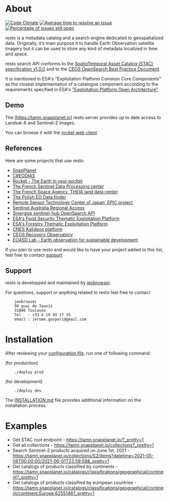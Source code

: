 # About
[![Code Climate](https://codeclimate.com/github/jjrom/resto/badges/gpa.svg)](https://codeclimate.com/github/jjrom/resto)
[![Average time to resolve an issue](http://isitmaintained.com/badge/resolution/jjrom/resto.svg)](http://isitmaintained.com/project/jjrom/resto "Average time to resolve an issue")
[![Percentage of issues still open](http://isitmaintained.com/badge/open/jjrom/resto.svg)](http://isitmaintained.com/project/jjrom/resto "Percentage of issues still open")

resto is a metadata catalog and a search engine dedicated to geospatialized data. Originally, it’s main purpose it to handle Earth Observation satellite imagery but it can be used to store any kind of metadata localized in time and space.

resto search API conforms to the [SpatioTemporal Asset Catalog (STAC) specification v1.0.0](https://github.com/radiantearth/stac-spec) and to the [CEOS OpenSearch Best Practice Document](http://ceos.org/ourwork/workinggroups/wgiss/access/opensearch/).

It is mentioned in ESA's "Exploitation Platform Common Core Components" as the closest implementation of a catalogue component according to the requirements specified in ESA's ["Exploitation Platform Open Architecture"](https://tep.eo.esa.int/news/-/blogs/exploitation-platforms-open-architecture-released)

## Demo

The [https://tamn.snapplanet.io] resto server provides up to date access to Landsat-8 and Sentinel-2 images.

You can browse it with the [rocket web client](https://rocket.snapplanet.io)

## References

Here are some projects that use resto.

* [SnapPlanet](https://snapplanet.io)
* [CREODIAS](https://creodias.eu/eo-data-finder-api-manual)
* [Rocket - The Earth in your pocket](https://rocket.snapplanet.io)
* [The French Sentinel Data Processing center](https://peps.cnes.fr/rocket/#/home)
* [The French Space Agency, THEIA land data center](https://theia.cnes.fr/atdistrib/rocket/#/home)
* [The Polish EO Data finder](http://finder.eocloud.eu/www/)
* [Remote Sensor Technology Center of Japan, EPIC project](http://www.geomatys.com/en/portfolio/epic.html)
* [Sentinel Australia Regional Access](https://copernicus.nci.org.au/sara.client/#/home)
* [Sinergise sentinel-hub OpenSearch API](http://sentinelhub-py.readthedocs.io/en/latest/opensearch.html)
* [ESA's Food Security Thematic Exploitation Platform](https://github.com/cgi-eoss/fstep)
* [ESA's Forestry Thematic Exploitation Platform](https://github.com/cgi-eoss/ftep)
* [CNES Kalideos platform](https://www.kalideos.fr)
* [CEOS Recovery Observatory](https://www.recovery-observatory.org)
* [EO4SD Lab - Earth observation for sustainable development](https://eo4sd-lab.net)

If you plan to use resto and would like to have your project added to this list, feel free to contact [support](#support)

## <a name="support"></a>Support
resto is developped and maintained by [jeobrowser](https://mapshup.com). 

For questions, support or anything related to resto feel free to contact 

        jeobrowser
        50 quai de Tounis
        31000 Toulouse
        Tel   : +33 6 19 59 17 35
        email : jerome.gasperi@gmail.com

# Installation
After reviewing your [configuration file](https://github.com/jjrom/resto/blob/master/config.env), run one of following command:

(for production)

        ./deploy prod

(for development)

        ./deploy dev
 
The [INSTALLATION.md](https://github.com/jjrom/resto/blob/master/INSTALLATION.md) file provides additional information on the installation process.

# Examples

* Get STAC root endpoint - https://tamn.snapplanet.io/?_pretty=1
* Get all collections - https://tamn.snapplanet.io/collections?_pretty=1
* Search Sentinel-2 products acquired on June 1st, 2021 - https://tamn.snapplanet.io/collections/S2/items?datetime=2021-05-06T00:00:00/2021-06-01T23:59:59&_pretty=1
* Get catalogs of products classified by continents - https://tamn.snapplanet.io/catalogs/classifications/geographical/continent?_pretty=1
* Get catalogs of products classified by european countries - https://tamn.snapplanet.io/catalogs/classifications/geographical/continent/continent:Europe:6255148?_pretty=1

